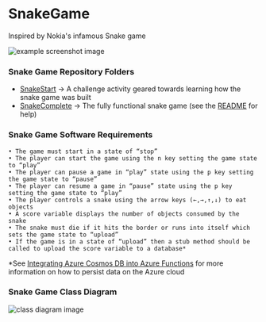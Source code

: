 # SnakeGame
Inspired by Nokia's infamous Snake game

![example screenshot image](https://github.com/Abtar/SnakeGame/blob/master/Screenshot.JPG "Snake Game Screenshot")



### Snake Game Repository Folders

- [SnakeStart](https://github.com/Abtar/SnakeGame/tree/master/SnakeStart) -> A challenge activity geared towards learning how the snake game was built 
- [SnakeComplete](https://github.com/Abtar/SnakeGame/tree/master/SnakeComplete) -> The fully functional snake game (see the [README](https://github.com/Abtar/SnakeGame/blob/master/SnakeStart/README) for help)



### Snake Game Software Requirements

    • The game must start in a state of “stop”
    • The player can start the game using the n key setting the game state to “play” 
    • The player can pause a game in “play” state using the p key setting the game state to “pause”
    • The player can resume a game in “pause” state using the p key setting the game state to “play”
    • The player controls a snake using the arrow keys (←,→,↑,↓) to eat objects
    • A score variable displays the number of objects consumed by the snake
    • The snake must die if it hits the border or runs into itself which sets the game state to “upload”
    • If the game is in a state of “upload” then a stub method should be called to upload the score variable to a database*
*See [Integrating Azure Cosmos DB into Azure Functions](https://docs.microsoft.com/en-us/azure/azure-functions/functions-integrate-store-unstructured-data-cosmosdb?tabs=csharp) for more information on how to persist data on the Azure cloud


### Snake Game Class Diagram

![class diagram image](https://github.com/Abtar/SnakeGame/blob/master/SnakeComplete/SnakeGameClassDiagram.jpg "Snake Game Class Diagram")

